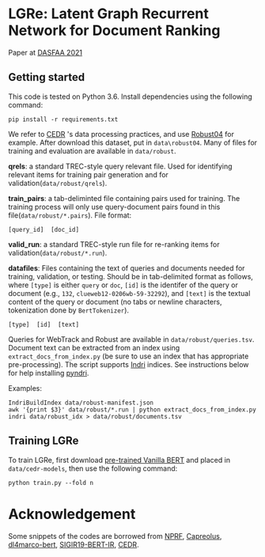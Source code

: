 # LGRe: Latent Graph Recurrent Network for Document Ranking
Paper at [DASFAA 2021](https://link.springer.com/chapter/10.1007/978-3-030-73197-7_6)
## Getting started

This code is tested on Python 3.6. Install dependencies using the following command:

```
pip install -r requirements.txt
```
We refer to [CEDR](https://github.com/Georgetown-IR-Lab/cedr) 's data processing practices, and use [Robust04](https://trec.nist.gov/data/t13_robust.html) for example. After download this dataset, put in `data\robust04`.
Many of files for training and evaluation are available in `data/robust`.

**qrels**: a standard TREC-style query relevant file. Used for identifying relevant items for
training pair generation and for validation(`data/robust/qrels`).

**train_pairs**: a tab-deliminted file containing pairs used for training. The training process
will only use query-document pairs found in this file(`data/robust/*.pairs`).
File format:

```
[query_id]	[doc_id]
```

**valid_run**: a standard TREC-style run file for re-ranking items for validation(`data/robust/*.run`).

**datafiles**: Files containing the text of queries and documents needed for training, validation,
or testing. Should be in tab-delimited format as follows, where `[type]` is either `query` or `doc`,
`[id]` is the identifer of the query or document (e.g., `132`, `clueweb12-0206wb-59-32292`), and
`[text]` is the textual content of the query or document (no tabs or newline characters,
tokenization done by `BertTokenizer`).

```
[type]  [id]  [text]
```

Queries for WebTrack and Robust are available in `data/robust/queries.tsv`.
Document text can be extracted from an index using `extract_docs_from_index.py` (be sure to use an
index that has appropriate pre-processing). The script supports [Indri](http://www.lemurproject.org/indri/)
indices. See instructions below for help installing [pyndri](https://github.com/cvangysel/pyndri).

Examples:

```
IndriBuildIndex data/robust-manifest.json
awk '{print $3}' data/robust/*.run | python extract_docs_from_index.py indri data/robust_idx > data/robust/documents.tsv
```

## Training LGRe
To train LGRe, first download [pre-trained Vanilla BERT](https://macavaney.us/cedr-models.tar) and placed in `data/cedr-models`, then use the following command:

```
python train.py --fold n
```
# Acknowledgement
Some snippets of the codes are borrowed from 
[NPRF](https://github.com/ucasir/NPRF),
[Capreolus](https://github.com/capreolus-ir/capreolus),
[dl4marco-bert](https://github.com/nyu-dl/dl4marco-bert),
[SIGIR19-BERT-IR](https://github.com/AdeDZY/SIGIR19-BERT-IR),
[CEDR](https://github.com/Georgetown-IR-Lab/cedr).
